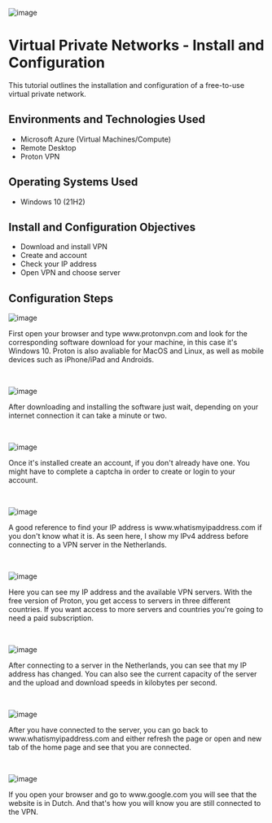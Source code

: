 <p align="center">
  
![image](https://github.com/ijoshua932/vpn-install-config/assets/139269375/8e603fd3-850a-4e87-b540-e73cc7c73e5a)
</p>

<h1>Virtual Private Networks - Install and Configuration</h1>
This tutorial outlines the installation and configuration of a free-to-use virtual private network.<br />

<h2>Environments and Technologies Used</h2>

- Microsoft Azure (Virtual Machines/Compute)
- Remote Desktop
- Proton VPN

<h2>Operating Systems Used </h2>

- Windows 10</b> (21H2)

<h2>Install and Configuration Objectives</h2>

- Download and install VPN
- Create and account
- Check your IP address
- Open VPN and choose server

<h2>Configuration Steps</h2>

<p>
  
![image](https://github.com/ijoshua932/vpn-install-config/assets/139269375/c6e002cb-ae8a-4177-adaf-2ea286e49a8a)
</p>
<p>
First open your browser and type www.protonvpn.com and look for the corresponding software download for your machine, in this case it's Windows 10. Proton is also avaliable for MacOS and Linux, as well as mobile devices such as iPhone/iPad and Androids. 
</p>
<br />

<p>
  
![image](https://github.com/ijoshua932/vpn-install-config/assets/139269375/be9b818e-78c0-435d-a938-d4c517534178)
</p>
<p>
After downloading and installing the software just wait, depending on your internet connection it can take a minute or two.
</p>
<br />

<p>
  
![image](https://github.com/ijoshua932/vpn-install-config/assets/139269375/50db63e0-a524-4e1d-bd3b-09f4e1d35158)
</p>
<p>
Once it's installed create an account, if you don't already have one. You might have to complete a captcha in order to create or login to your account.
</p>
<br />

<p> 

![image](https://github.com/ijoshua932/vpn-install-config/assets/139269375/99c86f38-f0e3-4a51-b9d3-43ade8aea36d)
</p>
<p>
A good reference to find your IP address is www.whatismyipaddress.com if you don't know what it is. As seen here, I show my IPv4 address before connecting to a VPN server in the Netherlands.
</p>
<br />

<p>

![image](https://github.com/ijoshua932/vpn-install-config/assets/139269375/edd6cb1c-3e5b-47c9-8204-9829c5759834)
</p>
<p>
Here you can see my IP address and the available VPN servers. With the free version of Proton, you get access to servers in three different countries. If you want access to more servers and countries you're going to need a paid subscription.
</p>
<br />

<p>

![image](https://github.com/ijoshua932/vpn-install-config/assets/139269375/8303f587-c7b9-41a8-a1e4-66e48c3d5be4)
</p>
<p>
After connecting to a server in the Netherlands, you can see that my IP address has changed. You can also see the current capacity of the server and the upload and download speeds in kilobytes per second.
</p>
<br />

<p>

![image](https://github.com/ijoshua932/vpn-install-config/assets/139269375/aab27956-beea-4199-b982-2edde27c4058)
</p>
<p>
After you have connected to the server, you can go back to www.whatismyipaddress.com and either refresh the page or open and new tab of the home page and see that you are connected.
</p>
<br />

<p>

![image](https://github.com/ijoshua932/vpn-install-config/assets/139269375/ece07d9a-e2ad-4c4f-aa9b-2d71f64aa88b)
</p>
<p>
If you open your browser and go to www.google.com you will see that the website is in Dutch. And that's how you will know you are still connected to the VPN.
</p>
<br />
